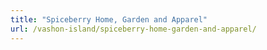 ```yaml
---
title: "Spiceberry Home, Garden and Apparel"
url: /vashon-island/spiceberry-home-garden-and-apparel/
---
```


